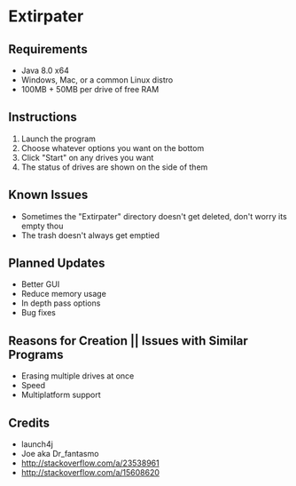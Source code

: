 Extirpater
==========

Requirements
------------
- Java 8.0 x64
- Windows, Mac, or a common Linux distro
- 100MB + 50MB per drive of free RAM

Instructions
------------
1. Launch the program
2. Choose whatever options you want on the bottom
3. Click "Start" on any drives you want
4. The status of drives are shown on the side of them

Known Issues
------------
- Sometimes the "Extirpater" directory doesn't get deleted, don't worry its empty thou
- The trash doesn't always get emptied

Planned Updates
---------------
- Better GUI
- Reduce memory usage
- In depth pass options
- Bug fixes

Reasons for Creation || Issues with Similar Programs
----------------------------------------------------
- Erasing multiple drives at once
- Speed
- Multiplatform support

Credits
-------
- launch4j
- Joe aka Dr_fantasmo
- http://stackoverflow.com/a/23538961
- http://stackoverflow.com/a/15608620
